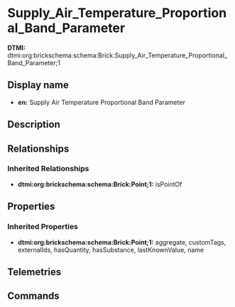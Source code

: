 # Supply_Air_Temperature_Proportional_Band_Parameter
**DTMI:** dtmi:org:brickschema:schema:Brick:Supply_Air_Temperature_Proportional_Band_Parameter;1
## Display name
- **en:** Supply Air Temperature Proportional Band Parameter
## Description
## Relationships
### Inherited Relationships
* **dtmi:org:brickschema:schema:Brick:Point;1:** isPointOf
## Properties
### Inherited Properties
* **dtmi:org:brickschema:schema:Brick:Point;1:** aggregate, customTags, externalIds, hasQuantity, hasSubstance, lastKnownValue, name
## Telemetries
## Commands
